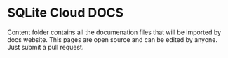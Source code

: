 # SQLite Cloud DOCS
Content folder contains all the documenation files that will be imported by docs website.
This pages are open source and can be edited by anyone.
Just submit a pull request.


